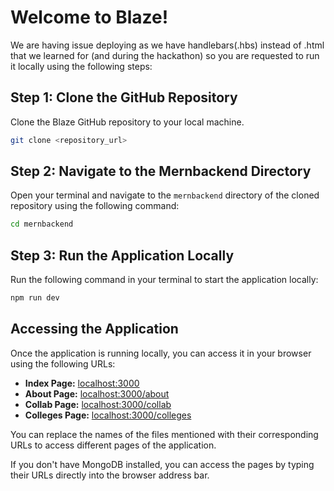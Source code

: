 # Welcome to Blaze!

We are having issue deploying as we have handlebars(.hbs) instead of .html that we learned for (and during the hackathon) so you are requested to run it locally using the following steps:

## Step 1: Clone the GitHub Repository

Clone the Blaze GitHub repository to your local machine.

```bash
git clone <repository_url>
```

## Step 2: Navigate to the Mernbackend Directory

Open your terminal and navigate to the `mernbackend` directory of the cloned repository using the following command:

```bash
cd mernbackend
```

## Step 3: Run the Application Locally

Run the following command in your terminal to start the application locally:

```bash
npm run dev
```

## Accessing the Application

Once the application is running locally, you can access it in your browser using the following URLs:

- **Index Page:** [localhost:3000](http://localhost:3000)
- **About Page:** [localhost:3000/about](http://localhost:3000/about)
- **Collab Page:** [localhost:3000/collab](http://localhost:3000/collab)
- **Colleges Page:** [localhost:3000/colleges](http://localhost:3000/colleges)

You can replace the names of the files mentioned with their corresponding URLs to access different pages of the application.

If you don't have MongoDB installed, you can access the pages by typing their URLs directly into the browser address bar.

